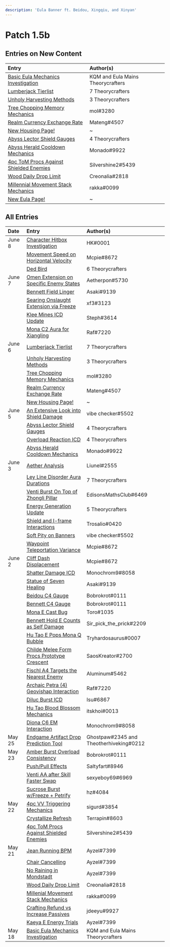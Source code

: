 ```yaml
---
description: 'Eula Banner ft. Beidou, Xingqiu, and Xinyan'
---
```


# Patch 1.5b

## Entries on New Content

| Entry | Author\(s\) |
| :--- | :--- |
| [Basic Eula Mechanics Investigation](../evidence/characters/cryo/eula.md#basic-eula-mechanics) | KQM and Eula Mains Theorycrafters |
| [Lumberjack Tierlist](../evidence/mechanics/gameplay-mechanics/housing.md#lumberjack-tier-list) | 7 Theorycrafters |
| [Unholy Harvesting Methods](../mechanics/gameplay-mechanics/housing.md#unholy-harvesting-methods) | 3 Theorycrafters |
| [Tree Chopping Memory Mechanics](../mechanics/gameplay-mechanics/housing.md#tree-chopping-memory-mechanics) | mol\#3280 |
| [Realm Currency Exchange Rate](../mechanics/gameplay-mechanics/housing.md#realm-currency-exchange-rate) | Mateng\#4507 |
| [New Housing Page!](../mechanics/gameplay-mechanics/housing.md) | ~ |
| [Abyss Lector Shield Gauges](../evidence/mechanics/enemies/enemy-shields.md#abyss-lector-shield-gauges) | 4 Theorycrafters |
| [Abyss Herald Cooldown Mechanics](../evidence/mechanics/enemies/enemy-interactions.md#abyss-herald-cooldown-mechanics) | Monado\#9922 |
| [4pc ToM Procs Against Shielded Enemies](../evidence/mechanics/equipment/artifacts.md#4pc-tom-procs-against-shielded-enemies) | Silvershine2\#5439 |
| [Wood Daily Drop Limit](../evidence/mechanics/gameplay-mechanics/lifeskills.md#wood-daily-drop-limit) | Creonalia\#2818 |
| [Millennial Movement Stack Mechanics](../evidence/mechanics/equipment/weapons.md#millenial-movement-stack-mechanics) | rakka\#0099 |
| [New Eula Page!](../characters/cryo/eula.md) | ~ |

## All Entries

| Date | Entry | Author\(s\) |
| :--- | :--- | :--- |
| June 8 | [Character Hitbox Investigation](../evidence/mechanics/gameplay-mechanics/movement-and-physics.md#character-hitboxes) | HK\#0001 |
|  | [Movement Speed on Horizontal Velocity](../evidence/mechanics/gameplay-mechanics/movement-and-physics.md#movement-speed-affects-dashing-horizontal-velocity) | Mcpie\#8672 |
|  | [Ded Bird](../fluff/miscellaneous-entries.md#ded-bird) | 6 Theorycrafters |
| June 7 | [Omen Extension on Specific Enemy States](../evidence/characters/hydro/mona.md#omen-extension-on-certain-enemies-in-certain-states) | Aetherpon\#5730 |
|  | [Bennett Field Linger](../evidence/characters/pyro/bennett.md#bennett-field-linger) | Asaki\#9139 |
|  | [Searing Onslaught Extension via Freeze](../evidence/characters/pyro/diluc.md#searing-onslaught-extension-via-freeze) | xf3\#3123 |
|  | [Klee Mines ICD Update](../evidence/characters/pyro/klee.md#klee-mines-icd-update) | Steph\#3614 |
|  | [Mona C2 Aura for Xiangling](../evidence/characters/hydro/mona.md#c2-mona-aura-for-xiangling) | Raf\#7220 |
| June 6 | [Lumberjack Tierlist](../mechanics/gameplay-mechanics/housing.md#lumberjack-tierlist) | 7 Theorycrafters |
|  | [Unholy Harvesting Methods](../mechanics/gameplay-mechanics/housing.md#unholy-harvesting-methods) | 3 Theorycrafters |
|  | [Tree Chopping Memory Mechanics](../mechanics/gameplay-mechanics/housing.md#tree-chopping-memory-mechanics) | mol\#3280 |
|  | [Realm Currency Exchange Rate](../mechanics/gameplay-mechanics/housing.md#realm-currency-exchange-rate) | Mateng\#4507 |
|  | [New Housing Page!](../mechanics/gameplay-mechanics/housing.md) | ~ |
| June 5 | [An Extensive Look into Shield Damage](../evidence/mechanics/enemies/enemy-shields.md#an-extensive-look-into-shield-damage) | vibe checker\#5502 |
|  | [Abyss Lector Shield Gauges](../evidence/mechanics/enemies/enemy-shields.md#abyss-lector-shield-gauges) | 4 Theorycrafters |
|  | [Overload Reaction ICD](../evidence/mechanics/combat/elemental-reactions/transformative-reactions.md#overload-reaction-icd) | 4 Theorycrafters |
|  | [Abyss Herald Cooldown Mechanics](../evidence/mechanics/enemies/enemy-interactions.md#abyss-herald-cooldown-mechanics) | Monado\#9922 |
| June 3 | [Aether Analysis](../evidence/characters/geo/traveler-geo.md#aether-analysis) | Liunel\#2555 |
|  | [Ley Line Disorder Aura Durations](../evidence/mechanics/combat/ley-line-disorders.md#ley-line-aura-duration) | 7 Theorycrafters |
|  | [Venti Burst On Top of Zhongli Pillar](../evidence/characters/anemo/venti.md#venti-burst-on-top-of-zhongli-pillar) | EdisonsMathsClub\#6469 |
|  | [Energy Generation Update](../evidence/mechanics/gameplay-mechanics/attributes/energy.md#energy-generation-update) | 5 Theorycrafters |
|  | [Shield and I-frame Interactions](../evidence/mechanics/combat/shields.md#shield-and-i-frame-interactions) | Trosalio\#0420 |
|  | [Soft Pity on Banners](../evidence/mechanics/gacha.md#soft-pity-on-banners) | vibe checker\#5502 |
|  | [Waypoint Teleportation Variance](../evidence/mechanics/gameplay-mechanics/movement-and-physics.md#waypoint-teleport-variance) | Mcpie\#8672 |
| June 2 | [Cliff Dash Displacement](../evidence/mechanics/gameplay-mechanics/movement-and-physics.md#cliff-dash-displacement) | Mcpie\#8672 |
|  | [Shatter Damage ICD](../evidence/mechanics/combat/elemental-reactions/transformative-reactions.md#shatter-damage-icd) | Monochrom9\#8058 |
|  | [Statue of Seven Healing](../evidence/mechanics/gameplay-mechanics/lifeskills.md#statue-of-seven-healing) | Asaki\#9139 |
|  | [Beidou C4 Gauge](../evidence/characters/electro/beidou.md#beidou-c4-gauge) | Bobrokrot\#0111 |
|  | [Bennett C4 Gauge](../evidence/characters/pyro/bennett.md#bennett-c4-gauge) | Bobrokrot\#0111 |
|  | [Mona E Cast Bug](../evidence/mechanics/gameplay-mechanics/bugs.md#mona-elemental-skill-bug) | Toro\#1035 |
|  | [Bennett Hold E Counts as Self Damage](../evidence/characters/pyro/bennett.md#bennett-hold-e-counts-as-self-damage) | Sir\_pick\_the\_prick\#2209 |
|  | [Hu Tao E Pops Mona Q Bubble](../evidence/characters/pyro/hu-tao.md#mona-q-bubble-pops-with-hu-tao-e) | Tryhardosaurus\#0007 |
|  | [Childe Melee Form Procs Prototype Crescent](../evidence/characters/hydro/tartaglia.md#childe-can-proc-prototype-crescents-passive-in-melee-form) | SaosKreator\#2700 |
|  | [Fischl A4 Targets the Nearest Enemy](../evidence/characters/electro/fischl.md#fischls-a4-targetting) | Aluminum\#5462 |
|  | [Archaic Petra \(4\) Geovishap Interaction](../evidence/mechanics/equipment/artifacts.md#geovishap-hatchling-shields-with-4-petra) | Raf\#7220 |
|  | [Diluc Burst ICD](../evidence/characters/pyro/diluc.md#diluc-burst-icd) | Isu\#6867 |
|  | [Hu Tao Blood Blossom Mechanics](../evidence/characters/pyro/hu-tao.md#blood-blossom-bb-duration-on-charge-attack-reapplication) | itskhoi\#0013 |
|  | [Diona C6 EM Interaction](../evidence/characters/cryo/diona.md#diona-field-characteristics) | Monochrom9\#8058 |
| May 25 | [Endgame Artifact Drop Prediction Tool](../resources/calculators.md#endgame-artifact-drop-prediction-tool) | Ghostpaw\#2345 and Theotherhiveking\#0212 |
| May 23 | [Amber Burst Overload Consistency](../evidence/characters/pyro/amber.md#amber-burst-overload-consistency) | Bobrokrot\#0111 |
|  | [Push/Pull Effects](../evidence/mechanics/gameplay-mechanics/movement-and-physics.md#push-pull-effects) | Saltyfart\#8946 |
|  | [Venti AA after Skill Faster Swap](../evidence/characters/anemo/venti.md#venti-autoattack-after-elemental-skill-faster-switching) | sexyeboy69\#6969 |
|  | [Sucrose Burst w/Freeze + Petrify](../evidence/characters/anemo/sucrose.md#sucrose-freeze-and-petrify-burst-interaction) | hz\#4084 |
| May 22 | [4pc VV Triggering Mechanics](../evidence/mechanics/equipment/artifacts.md#4pc-vv-triggering-mechanics) | sigurd\#3854 |
|  | [Crystallize Refresh](../evidence/mechanics/combat/elemental-reactions/transformative-reactions.md#crystallize-refresh) | Terrapin\#8603 |
|  | [4pc ToM Procs Against Shielded Enemies](../evidence/mechanics/equipment/artifacts.md#4pc-tom-procs-against-shielded-enemies) | Silvershine2\#5439 |
| May 21 | [Jean Running BPM](../fluff/miscellaneous-entries.md#jean-running-bpm) | Ayzel\#7399 |
|  | [Chair Cancelling](../fluff/miscellaneous-entries.md#chair-cancelling) | Ayzel\#7399 |
|  | [No Raining in Mondstadt](../fluff/miscellaneous-entries.md#no-raining-in-mondstadt) | Ayzel\#7399 |
|  | [Wood Daily Drop Limit](../evidence/mechanics/gameplay-mechanics/lifeskills.md#wood-daily-drop-limit) | Creonalia\#2818 |
|  | [Millenial Movement Stack Mechanics](../evidence/mechanics/equipment/weapons.md#millenial-movement-stack-mechanics) | rakka\#0099 |
|  | [Crafting Refund vs Increase Passives](../evidence/mechanics/gameplay-mechanics/lifeskills.md#crafting-refund-vs-increase-passives) | jdeeyu\#9927 |
|  | [Kaeya E Energy Trials](../evidence/characters/cryo/kaeya.md#kaeya-e-energy-trials) | Ayzel\#7399 |
| May 18 | [Basic Eula Mechanics Investigation](../evidence/characters/cryo/eula.md#basic-eula-mechanics) | KQM and Eula Mains Theorycrafters |

